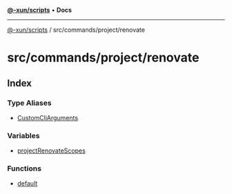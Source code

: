 [**@-xun/scripts**](../../../../README.md) • **Docs**

***

[@-xun/scripts](../../../../README.md) / src/commands/project/renovate

# src/commands/project/renovate

## Index

### Type Aliases

- [CustomCliArguments](type-aliases/CustomCliArguments.md)

### Variables

- [projectRenovateScopes](variables/projectRenovateScopes.md)

### Functions

- [default](functions/default.md)
